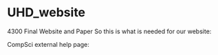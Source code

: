# UHD_website
4300 Final Website and Paper
So this is what is needed for our website:

CompSci external help page:


